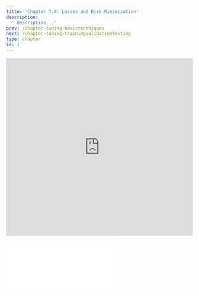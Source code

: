```yaml
---
title: 'Chapter 7.4: Losses and Risk Minimization'
description:
  ' description...'
prev: /chapter-tuning-basictechniques
next: /chapter-tuning-trainingvalidationtesting
type: chapter
id: 1
---
```


<exercise id="1" title="Video Lecture">

<iframe width="100%" height="480" src="https://www.youtube.com/embed/_GVysctg5sY" frameborder="0" allow="accelerometer; autoplay; encrypted-media; gyroscope; picture-in-picture" allowfullscreen></iframe>

</exercise>

<exercise id="2" title="Slides">

<object data="pdfs/7/slides-tuning-nestedintro.pdf" type="application/pdf" style="width:100%;height:480px">
    <embed src="pdfs/7/slides-tuning-nestedintro.pdf" type="application/pdf" />
</object>

</exercise>
